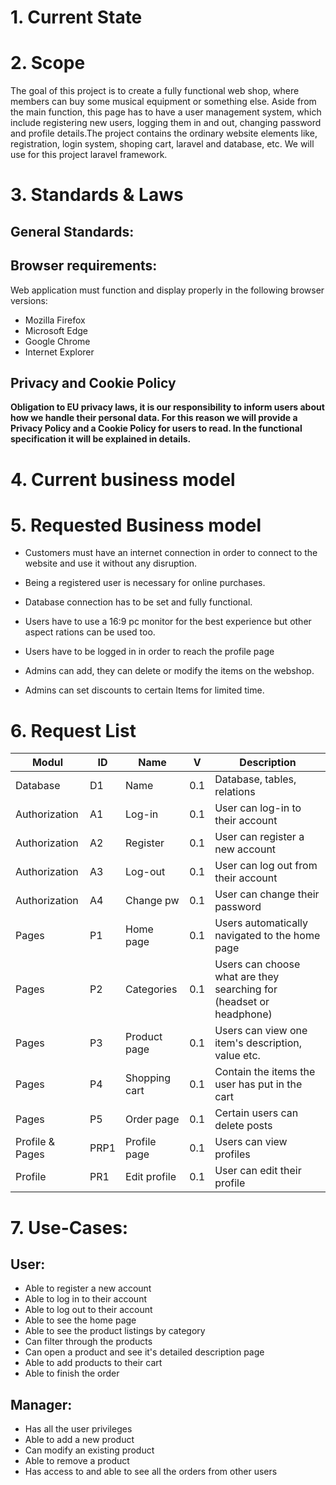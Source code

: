 # 1. Current State 

# 2. Scope

The goal of this project is to create a fully functional web shop, where members can buy some musical equipment or something else. Aside from the main function, this page has to have a user management system, which include registering new users, logging them in and out, changing password and profile details.The project contains the ordinary website elements like, registration, login system, shoping cart, laravel and database, etc. We will use for this project laravel framework.

# 3. Standards & Laws

## General Standards:
## Browser requirements:
Web application must function and display properly in the following browser versions:

- Mozilla Firefox
- Microsoft Edge
- Google Chrome
- Internet Explorer

## Privacy and Cookie Policy

**Obligation to EU privacy laws, it is our responsibility to inform users about how we handle their personal data. For this reason we will provide a Privacy Policy and a Cookie Policy for users to read. In the functional specification it will be explained in details.**

# 4. Current business model

# 5. Requested Business model

* Customers must have an internet connection in order to connect to the website and use it without any disruption.
* Being a registered user is necessary for online purchases.

* Database connection has to be set and fully functional.

* Users have to use a 16:9 pc monitor for the best experience but other aspect rations can be used too.

* Users have to be logged in in order to reach the profile page

* Admins can add, they can delete or modify the items on the webshop.

* Admins can set discounts to certain Items for limited time.

# 6. Request List
| Modul | ID | Name | V | Description |
|--------|---------|-----------|-----------|-------------|
|Database|D1|Name|0.1|Database, tables, relations|
|Authorization|A1|Log-in|0.1|User can log-in to their account|
|Authorization|A2|Register|0.1|User can register a new account|
|Authorization|A3|Log-out|0.1|User can log out from their account|
|Authorization|A4|Change pw|0.1|User can change their password|
|Pages|P1|Home page|0.1| Users automatically navigated to the home page|
|Pages|P2|Categories|0.1|Users can choose what are they searching for (headset or headphone)|
|Pages|P3|Product page|0.1|Users can view one item's description, value etc.|
|Pages|P4|Shopping cart|0.1|Contain the items the user has put in the cart|
|Pages|P5|Order page|0.1|Certain users can delete posts|
|Profile & Pages|PRP1|Profile page|0.1|Users can view profiles|
|Profile|PR1|Edit profile|0.1|User can edit their profile|
# 7. Use-Cases:

## User:
- Able to register a new account
- Able to log in to their account
- Able to log out to their account
- Able to see the home page
- Able to see the product listings by category
- Can filter through the products
- Can open a product and see it's detailed description page
- Able to add products to their cart
- Able to finish the order

## Manager:
   * Has all the user privileges
   * Able to add a new product
   * Can modify an existing product
   * Able to remove a product
   * Has access to and able to see all the orders from other users

